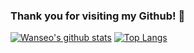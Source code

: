 ### Thank you for visiting my Github! 👋

[![Wanseo's github stats](https://github-readme-stats.vercel.app/api?username=Sonwanseo&bg_color=30,f6b0ac,d2e6fa&title_color=eaee65&text_color=eaee65)](https://github.com/anuraghazra/github-readme-stats)
[![Top Langs](https://github-readme-stats.vercel.app/api/top-langs/?username=Sonwanseo&layout=compact&show_icons=true&theme=tokyonight)](https://github.com/anuraghazra/github-readme-stats)

